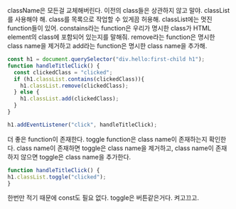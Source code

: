 className은 모든걸 교체해버린다. 이전의 class들은 상관하지 않고 말야.
classList를 사용해야 해. class를 목록으로 작업할 수 있게끔 허용해.
classList에는 멋진 function들이 있어.
constains라는 function은 우리가 명시한 class가 HTML element의 class에 포함되어 있는지를 말해줘.
remove라는 function은 명시한 class name을 제거하고
add라는 function은 명시한 class name을 추가해.
```js
const h1 = document.querySelector("div.hello:first-child h1");
function handleTitleClick() {
  const clickedClass = "clicked";
  if (h1.classList.contains(clickedClass)){
    h1.classList.remove(clickedClass);
  } else {
    h1.classList.add(clickedClass);
  }
}

h1.addEventListener("click", handleTitleClick);

```
더 좋은 function이 존재한다. toggle function은 class name이 존재하는지 확인한다.
class name이 존재하면 toggle은 class name을 제거하고, class name이 존재하지 않으면 toggle은 class name을 추가한다.
```js
function handleTitleClick() {
h1.classList.toggle("clicked");
}
```
한번만 적기 때문에 const도 필요 없다. toggle은 버튼같은거다. 켜고끄고.

